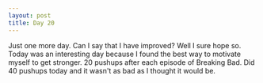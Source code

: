 ```yaml
---
layout: post
title: Day 20
---
```


Just one more day. Can I say that I have improved? Well I sure hope so. Today was an interesting day because I found the best way to motivate myself to  get stronger. 20 pushups after each episode of Breaking Bad. Did 40 pushups today and it wasn't as bad as I thought it would be.

